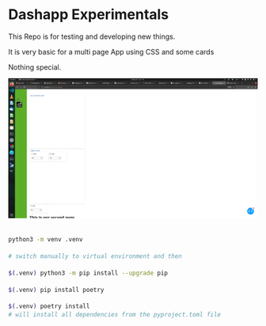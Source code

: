 # Dashapp Experimentals

This Repo is for testing and developing new things. 

It is very basic for a multi page App using CSS and some cards

Nothing special. 


![app](./assets/screenshot_app.png)



```bash

python3 -m venv .venv

# switch manually to virtual environment and then

$(.venv) python3 -m pip install --upgrade pip

$(.venv) pip install poetry

$(.venv) poetry install 
# will install all dependencies from the pyproject.toml file

```




